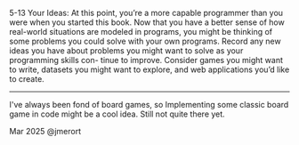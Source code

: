 5-13
Your Ideas: At this point, you’re a more capable programmer than you
were when you started this book. Now that you have a better sense of how
real-world situations are modeled in programs, you might be thinking of some
problems you could solve with your own programs. Record any new ideas you
have about problems you might want to solve as your programming skills con-
tinue to improve. Consider games you might want to write, datasets you might
want to explore, and web applications you’d like to create.
___

I've always been fond of board games, so Implementing some classic board game in code
might be a cool idea. Still not quite there yet.

Mar 2025
@jmerort
